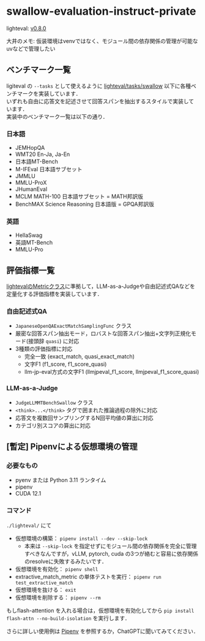 # swallow-evaluation-instruct-private

lighteval: [v0.8.0](https://github.com/huggingface/lighteval/releases/tag/v0.8.0)

大井のメモ: 仮装環境はvenvではなく、モジュール間の依存関係の管理が可能なuvなどで管理したい

## ベンチマーク一覧
ligiteval の `--tasks` として使えるように [lighteval/tasks/swallow](./lighteval/src/lighteval/tasks/swallow/) 以下に各種ベンチマークを実装しています．  
いずれも自由に応答文を記述させて回答スパンを抽出するスタイルで実装しています．  
実装中のベンチマーク一覧は以下の通り．  

### 日本語

* JEMHopQA
* WMT20 En-Ja, Ja-En
* 日本語MT-Bench
* M-IFEval 日本語サブセット
* JMMLU
* MMLU-ProX
* JHumanEval
* MCLM MATH-100 日本語サブセット = MATH邦訳版
* BenchMAX Science Reasoning 日本語版 = GPQA邦訳版

### 英語
* HellaSwag
* 英語MT-Bench
* MMLU-Pro

## 評価指標一覧
[lightevalのMetricクラス](https://huggingface.co/docs/lighteval/metric-list)に準拠して，LLM-as-a-Judgeや自由記述式QAなどを定量化する評価指標を実装しています．  

### 自由記述式QA
* `JapaneseOpenQAExactMatchSamplingFunc` クラス
* 厳密な回答スパン抽出モード，ロバストな回答スパン抽出+文字列正規化モード(接頭辞 `quasi`) に対応  
* 3種類の評価指標に対応
    * 完全一致 (exact_match, quasi_exact_match)
    * 文字F1 (f1_score, f1_score_quasi)
    * llm-jp-eval方式の文字F1 (llmjpeval_f1_score, llmjpeval_f1_score_quasi)

### LLM-as-a-Judge
* `JudgeLLMMTBenchSwallow` クラス
* `<think>...</think>` タグで囲まれた推論過程の除外に対応  
* 応答文を複数回サンプリングするN回平均値の算出に対応
* カテゴリ別スコアの算出に対応

## [暫定] Pipenvによる仮想環境の管理

### 必要なもの
* pyenv または Python 3.11 ランタイム
* pipenv
* CUDA 12.1

### コマンド
`./lighteval/` にて

* 仮想環境の構築： `pipenv install --dev --skip-lock`
    * 本来は `--skip-lock` を指定せずにモジュール間の依存関係を完全に管理すべきなんですが，vLLM, pytorch, cuda の3つが絡むと容易に依存関係のresolveに失敗するみたいです．
* 仮想環境を有効化： `pipenv shell`
* extractive_match_metric の単体テストを実行： `pipenv run test_extractive_match`
* 仮想環境を抜ける： `exit`
* 仮想環境を削除する： `pipenv --rm`

もしflash-attention を入れる場合は，仮想環境を有効化してから `pip install flash-attn --no-build-isolation` を実行します．

さらに詳しい使用例は [Pipenv](https://pipenv.pypa.io/en/latest/) を参照するか，ChatGPTに聞いてみてください．  

